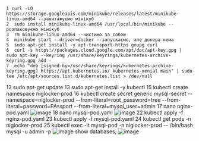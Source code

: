     1 curl -LO https://storage.googleapis.com/minikube/releases/latest/minikube-linux-amd64 --завнтажуємо мінікуб
    2  sudo install minikube-linux-amd64 /usr/local/bin/minikube -- розпаковуємо мінікуб
    3  rm minikube-linux-amd64 --чистимо за собою
    4  minikube start --driver=docker --запускаємо, але докера нема
    5  sudo apt-get install -y apt-transport-https gnupg curl  
    6  curl -s https://packages.cloud.google.com/apt/doc/apt-key.gpg | sudo apt-key --keyring /usr/share/keyrings/kubernetes-archive-keyring.gpg add -
    7  echo "deb [signed-by=/usr/share/keyrings/kubernetes-archive-keyring.gpg] https://apt.kubernetes.io/ kubernetes-xenial main" | sudo tee /etc/apt/sources.list.d/kubernetes.list > /dev/null
   12  sudo apt-get update
   13  sudo apt-get install -y kubectl
   15  kubectl create namespace niglocker-prod
   16  kubectl create secret generic mysql-secret   --namespace=niglocker-prod   --from-literal=root_password=tree   --from-literal=password=PAssport   --from-literal=mysql_user=admin
   17  nano nginx-pod.yaml
![image](https://github.com/Kolgin/DREAMS/assets/12258966/cf5a304b-c71d-45d4-8b2d-4c7b743b1f3c)
   18  nano mysql-pod.yaml
![image](https://github.com/Kolgin/DREAMS/assets/12258966/fa8b34d8-1ffa-401f-bf04-5731fed65fac)
   22  kubectl apply -f nginx-pod.yaml
   23  kubectl apply -f mysql-pod.yaml 
   24  kubectl get pods -n niglocker-prod
   25  kubectl exec -it mysql-pod -n niglocker-prod -- /bin/bash
               mysql -u admin -p
               ![image](https://github.com/Kolgin/DREAMS/assets/12258966/8ce4dbda-dfee-4fde-9172-28c69df97eee)
                                 show databases;
![image](https://github.com/Kolgin/DREAMS/assets/12258966/6832afe9-d765-46f1-9844-acead546a4a2)
